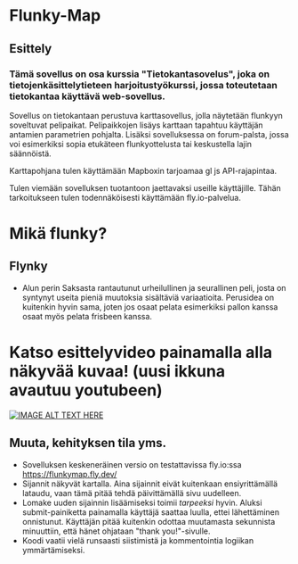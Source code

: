 # Flunky-Map

## Esittely
### Tämä sovellus on osa kurssia "Tietokantasovelus", joka on tietojenkäsittelytieteen harjoitustyökurssi, jossa toteutetaan tietokantaa käyttävä web-sovellus.

Sovellus on tietokantaan perustuva karttasovellus, jolla näytetään flunkyyn soveltuvat pelipaikat. Pelipaikkojen lisäys karttaan tapahtuu käyttäjän antamien parametrien pohjalta. Lisäksi sovelluksessa on forum-palsta, jossa voi esimerkiksi sopia etukäteen flunkyottelusta tai keskustella lajin säännöistä. 

Karttapohjana tulen käyttämään Mapboxin tarjoamaa gl js API-rajapintaa. 

Tulen viemään sovelluksen tuotantoon jaettavaksi useille käyttäjille. Tähän tarkoitukseen tulen todennäköisesti käyttämään fly.io-palvelua.  

# Mikä flunky?

## Flynky
  -	Alun perin Saksasta rantautunut urheilullinen ja seurallinen peli, josta on syntynyt useita pieniä muutoksia sisältäviä variaatioita. Perusidea on kuitenkin hyvin sama, joten jos osaat pelata esimerkiksi pallon kanssa osaat myös pelata frisbeen kanssa.

# Katso esittelyvideo painamalla alla näkyvää kuvaa! (uusi ikkuna avautuu youtubeen)

[![IMAGE ALT TEXT HERE](https://img.youtube.com/vi/YfvTQjoIykY/0.jpg)](https://www.youtube.com/watch?v=YfvTQjoIykY)

## Muuta, kehityksen tila yms.
  - Sovelluksen keskeneräinen versio on testattavissa fly.io:ssa https://flunkymap.fly.dev/
  - Sijannit näkyvät kartalla. Aina sijainnit eivät kuitenkaan ensiyrittämällä lataudu, vaan tämä pitää tehdä päivittämällä sivu uudelleen. 
  - Lomake uuden sijainnin lisäämiseksi toimii *tarpeeksi* hyvin. Aluksi submit-painiketta painamalla käyttäjä saattaa luulla, ettei lähettäminen onnistunut. Käyttäjän pitää kuitenkin odottaa muutamasta sekunnista minuuttiin, että hänet ohjataan "thank you!"-sivulle.  
  - Koodi vaatii vielä runsaasti siistimistä ja kommentointia logiikan ymmärtämiseksi.
